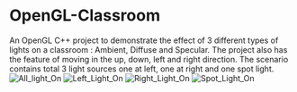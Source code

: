 # OpenGL-Classroom

An OpenGL C++ project to demonstrate the effect of 3 different types of lights on a classroom : Ambient, Diffuse and Specular. The project also has the feature of moving in the up, down, left and right direction.
The scenario contains total 3 light sources one at left, one at right and one spot light.
![All_light_On](https://user-images.githubusercontent.com/91896635/172990296-10723af1-ee1b-48c7-b803-9f934ba2f335.png)
![Left_Light_On](https://user-images.githubusercontent.com/91896635/172990304-473d54a0-1430-4714-bd2d-ebaa7695809c.png)
![Right_Light_On](https://user-images.githubusercontent.com/91896635/172990306-b52989be-76b0-4afc-b84f-de5e1109b879.png)
![Spot_Light_On](https://user-images.githubusercontent.com/91896635/172990307-67b3f954-9254-40d9-8aa8-edb1af59bbb3.png)
